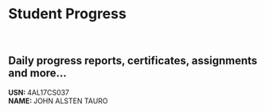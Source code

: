 # Student Progress
<br>

## Daily progress reports, certificates, assignments and more...

<b> USN: </b> 4AL17CS037    <br>
<b> NAME: </b>  JOHN ALSTEN TAURO
